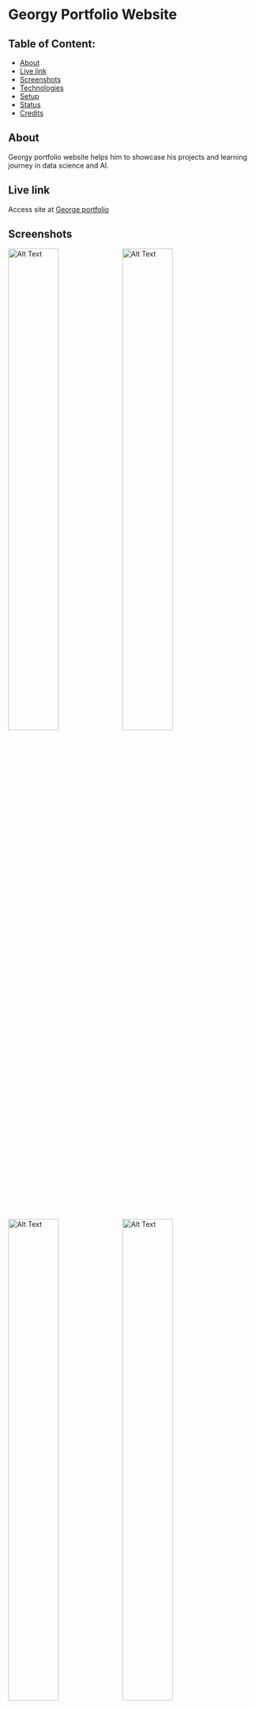 # Georgy Portfolio Website





## Table of Content:

- [About](#about)
-  [Live link](#about)
- [Screenshots](#screenshots)
- [Technologies](#technologies)
- [Setup](#setup)
- [Status](#status)
- [Credits](#credits)


<!-- - [Approach](#approach) -->
<!-- - [License](#license) -->
## About

Georgy portfolio website helps him to showcase his projects and learning journey in data science and AI.

## Live link

Access site at [George portfolio](https://georgy-nine.vercel.app/)

## Screenshots


<img src="https://drive.google.com/uc?export=view&id=1X5Etk4wyqj52szKVOoqxXaqmTxSHztKi" alt="Alt Text" width="45%" height="50%">   <img src="https://drive.google.com/uc?export=view&id=1cO3LT1ZFwZ_nJ9fTICqP_y71047whtop" alt="Alt Text" width="45%" height="50%">

<img src="https://drive.google.com/uc?export=view&id=1b9C5c4DAkl0syyAooR2Cetc4yIXrMAQm" alt="Alt Text" width="45%" height="50%">  <img src="https://drive.google.com/uc?export=view&id=13FrR1hmS_QVyAqNP9SbIVrHFsLaT3ikK" alt="Alt Text" width="45%" height="50%">


## Technologies
 ![JavaScript](https://img.shields.io/badge/javascript-%23323330.svg?style=for-the-badge&logo=javascript&logoColor=%23F7DF1E)  ![React](https://img.shields.io/badge/react-%2320232a.svg?style=for-the-badge&logo=react&logoColor=%2361DAFB) ![TailwindCSS](https://img.shields.io/badge/tailwindcss-%2338B2AC.svg?style=for-the-badge&logo=tailwind-css&logoColor=white)  ![Figma](https://img.shields.io/badge/figma-%23F24E1E.svg?style=for-the-badge&logo=figma&logoColor=white) 

## Setup
- Download or clone the repository
- run `npm install`
- run `npm run dev`

<!--
 ## Approach
I adopted the `BEM` naming style for my css class names and ...
-->
## Status

 Project is  `95%` complete.

## Credits
List of contriubutors:
- [Nimrod Kibet - Front-End Developer](kibetnimrod.com)
- [Rodgers Mkolwe - Web Designer](https://dribbble.com/mkolwey)



<!-- ## License

MIT license @ [author](author.com)

-->




















